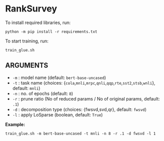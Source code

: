 # RankSurvey

To install required libraries, run:

```
python -m pip install -r requirements.txt
```

To start training, run:

```
train_glue.sh
```

## ARGUMENTS

- `-m` : model name (default: `bert-base-uncased`)
- `-t` : task name (choices: {`cola`,`mnli`,`mrpc`,`qnli`,`qqp`,`rte`,`sst2`,`stsb`,`wnli`}, default: `mnli`)
- `-n` : no. of epochs (default: `8`)
- `-r` : prune ratio (No of reduced params / No of original params, default: `.1`)
- `-d` : decomposition type (choices: {fwsvd,svd,qr}, default: `fwsvd`)
- `-l` : apply LoSparse (boolean, default: `True`)

**Example:** 

```
train_glue.sh -m bert-base-uncased -t mnli -n 8 -r .1 -d fwsvd -l 1
```